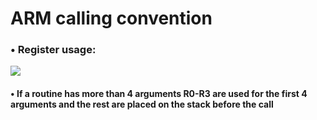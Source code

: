 # ARM calling convention
### • Register usage:
![](https://i.imgur.com/iuXhZ4J.png)
#### • If a routine has more than 4 arguments R0-R3 are used for the first 4 arguments and the rest are placed on the stack before the call
